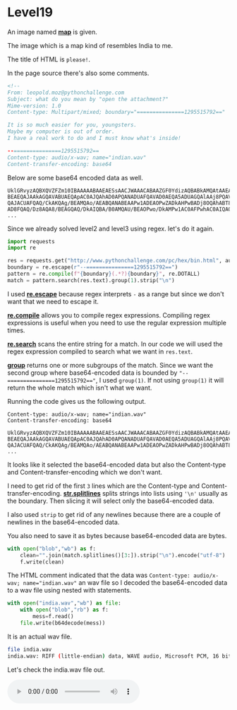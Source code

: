 # Level19 

An image named **[map](/19/map.jpg)** is given. 


The image which is a map kind of resembles India to me. 


The title of HTML is `please!`.


In the page source there's also some comments.


```html
<!--
From: leopold.moz@pythonchallenge.com
Subject: what do you mean by "open the attachment?"
Mime-version: 1.0
Content-type: Multipart/mixed; boundary="===============1295515792=="

It is so much easier for you, youngsters.
Maybe my computer is out of order.
I have a real work to do and I must know what's inside!

--===============1295515792==
Content-type: audio/x-wav; name="indian.wav"
Content-transfer-encoding: base64
```


Below are some base64 encoded data as well.


```
UklGRvyzAQBXQVZFZm10IBAAAAABAAEAESsAACJWAAACABAAZGF0YdizAQBABkAMQAtAAEADQAJA
BEAEQAJAAkAGQAVABUAEQApAC0AJQAhAD0APQANADUAFQAVAD0AEQA5ADUAGQAlAAj8PQAVABkAE
QAJACUAFQAQ/CkAKQAg/BEAMQAo/AEABQANABEAAPw1ADEAOPwZADkAHPwBADj8OQAhABT8IQARA
AD8FQAQ/Dz8AQA8/BEAGQAQ/DkAIQBA/B0AMQAU/BEAOPwo/DkAMPw1AC0AFPwhAC0AIQA0/AD8J
...
```


Since we already solved level2 and level3 using regex. let's do it again. 


```python
import requests
import re

res = requests.get("http://www.pythonchallenge.com/pc/hex/bin.html", auth=("butter", "fly"))
boundary = re.escape(r"--===============1295515792==")
pattern = re.compile(f"{boundary}(.*?){boundary}", re.DOTALL)
match = pattern.search(res.text).group(1).strip("\n")
```


I used **[re.escape](https://docs.python.org/3/library/re.html#re.escape)** because regex interprets `-` as a range but since we don't want that we need to escape it. 


**[re.compile](https://docs.python.org/3/library/re.html#re.compile)** allows you to compile regex expressions. Compiling regex expressions is useful when you need to use the regular expression multiple times. 


**[re.search](https://docs.python.org/3/library/re.html#re.search)** scans the entire string for a match. In our code we will used the regex expression compiled to search what we want in `res.text`. 


**[group](https://docs.python.org/3/library/re.html#re.Match.group)** returns one or more subgroups of the match. Since we want the second group where base64-encoded data is bounded by `"--===============1295515792=="`, I used `group(1)`. If not using `group(1)` it will return the whole match which isn't what we want. 


Running the code gives us the following output. 


```
Content-type: audio/x-wav; name="indian.wav"
Content-transfer-encoding: base64

UklGRvyzAQBXQVZFZm10IBAAAAABAAEAESsAACJWAAACABAAZGF0YdizAQBABkAMQAtAAEADQAJA
BEAEQAJAAkAGQAVABUAEQApAC0AJQAhAD0APQANADUAFQAVAD0AEQA5ADUAGQAlAAj8PQAVABkAE
QAJACUAFQAQ/CkAKQAg/BEAMQAo/AEABQANABEAAPw1ADEAOPwZADkAHPwBADj8OQAhABT8IQARA
...
```


It looks like it selected the base64-encoded data but also the Content-type and Content-transfer-encoding which we don't want. 


I need to get rid of the first `3` lines which are the Content-type and Content-transfer-encoding. **[str.splitlines](https://docs.python.org/3/library/stdtypes.html#str.splitlines)** splits strings into lists using `'\n'` usually as the boundary. Then slicing it will select only the base64-encoded data. 


I also used `strip` to get rid of any newlines because there are a couple of newlines in the base64-encoded data. 


You also need to save it as bytes because base64-encoded data are bytes.


```python
with open("blob","wb") as f:
    clean="".join(match.splitlines()[3:]).strip("\n").encode("utf-8")
    f.write(clean)
```


The HTML comment indicated that the data was `Content-type: audio/x-wav; name="indian.wav"` an wav file so I decoded the base64-encoded data to a wav file using nested with statements.


```python
with open("india.wav","wb") as file:
    with open("blob","rb") as f:
        mess=f.read()
    file.write(b64decode(mess))
```

It is an actual wav file.


```bash
file india.wav 
india.wav: RIFF (little-endian) data, WAVE audio, Microsoft PCM, 16 bit, mono 11025 Hz
```


Let's check the india.wav file out.


<audio controls>
    <source src="https://raw.githubusercontent.com/hwkim301/pythonchallenge/blob/main/19/india.wav" type="audio/wav">
    <a href="https://raw.githubusercontent.github.com/hwkim301/pythonchallenge/blob/main/19/india.wav"> </a>
</audio>